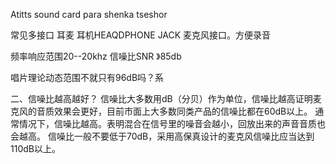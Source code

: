 Atitts sound card para shenka tseshor

常见多接口 耳麦 耳机HEAQDPHONE JACK 麦克风接口。方便录音

频率响应范围20--20khz
信噪比SNR  》85db


唱片理论动态范围不就只有96dB吗？系


二、信噪比越高越好？
信噪比大多数用dB（分贝）作为单位，信噪比越高证明麦克风的音质效果会更好，目前市面上大多数同类产品的信噪比都在60dB以上。
通常情况下，信噪比越高。表明混合在信号里的噪音会越小，回放出来的声音音质也会越高。
信噪比一般不要低于70dB，采用高保真设计的麦克风信噪比应当达到110dB以上。
